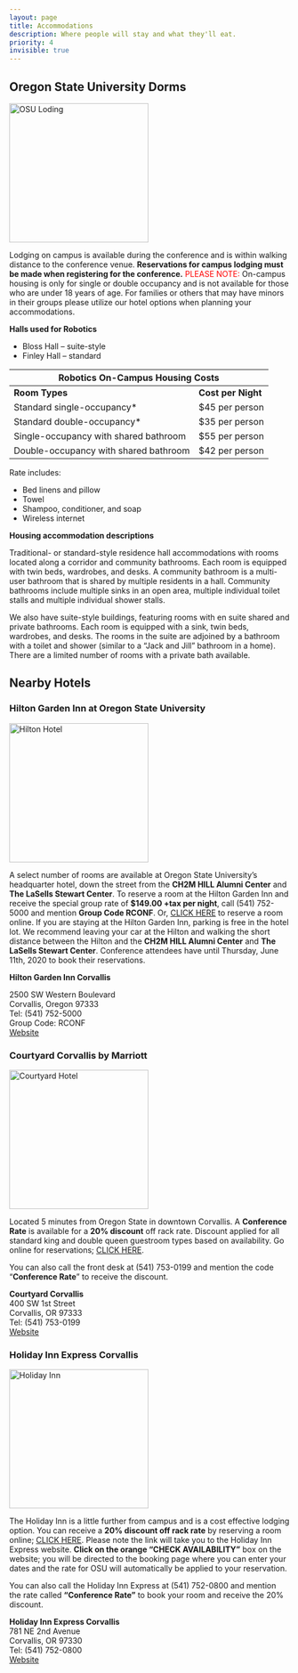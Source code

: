 ```yaml
---
layout: page
title: Accommodations
description: Where people will stay and what they'll eat.
priority: 4
invisible: true
---
```


## Oregon State University Dorms

<img src="{{ site.baseurl }}/images/osu_accomadations.png"
       alt="OSU Loding" width = "250" /> 


Lodging on campus is available during the conference and is within walking distance to the conference venue. **Reservations for campus lodging must be made when registering for the conference.**
<font color="red">PLEASE NOTE:</font> On-campus housing is only for single or double occupancy and is not available for those who are under 18 years of age. For families or others that may have minors in their groups please utilize our hotel options when planning your accommodations.

**Halls used for Robotics**
* Bloss Hall – suite-style
* Finley Hall – standard


<table class="table">
    <thead>
      <tr>
        <th colspan="2">Robotics On-Campus Housing Costs</th>
      </tr>
    </thead>
    <tbody>
      <tr>
        <td><div style="font-weight: bold">Room Types</div></td>
        <td><div style="font-weight: bold">Cost per Night</div></td>
      </tr>
      <tr>
        <td>Standard single-occupancy*</td>
        <td>$45 per person</td>
      </tr>
      <tr>
        <td>Standard double-occupancy*</td>
        <td>$35 per person</td>
      </tr>
      <tr>
        <td>Single-occupancy with shared bathroom</td>
        <td>$55 per person</td>
      </tr>
      <tr>
        <td>Double-occupancy with shared bathroom</td>
        <td>$42 per person</td>
      </tr>
    </tbody>
  </table>

Rate includes:
* Bed linens and pillow
* Towel
* Shampoo, conditioner, and soap
* Wireless internet

**Housing accommodation descriptions**

Traditional- or standard-style residence hall accommodations with rooms located along a corridor and community bathrooms. Each room is equipped with twin beds, wardrobes, and desks. A community bathroom is a multi-user bathroom that is shared by multiple residents in a hall. Community bathrooms include multiple sinks in an open area, multiple individual toilet stalls and multiple individual shower stalls.

We also have suite-style buildings, featuring rooms with en suite shared and private bathrooms.  Each room is equipped with a sink, twin beds, wardrobes, and desks. The rooms in the suite are adjoined by a bathroom with a toilet and shower (similar to a “Jack and Jill” bathroom in a home). There are a limited number of rooms with a private bath available.


## Nearby Hotels

### Hilton Garden Inn at Oregon State University

<img src="{{ site.baseurl }}/images/hilton.png"
       alt="Hilton Hotel" width = "250" /> 

A select number of rooms are available at Oregon State University’s headquarter hotel, down the street from the **CH2M HILL Alumni Center** and **The LaSells Stewart Center**. To reserve a room at the Hilton Garden Inn and receive the special group rate of **$149.00 +tax per night**, call (541) 752-5000 and mention **Group Code RCONF**. Or, [CLICK HERE](https://hiltongardeninn.hilton.com/en/gi/groups/personalized/C/CVOCHGI-RCONF-20200711/index.jhtml?WT.mc_id=POG) to reserve a room online. If you are staying at the Hilton Garden Inn, parking is free in the hotel lot. We recommend leaving your car at the Hilton and walking the short distance between the Hilton and the **CH2M HILL Alumni Center** and **The LaSells Stewart Center**. Conference attendees have until Thursday, June 11th, 2020 to book their reservations.


**Hilton Garden Inn Corvallis**

2500 SW Western Boulevard  
Corvallis, Oregon 97333  
Tel: (541) 752-5000  
Group Code: RCONF  
[Website](https://hiltongardeninn3.hilton.com/en/hotels/oregon/hilton-garden-inn-corvallis-CVOCHGI/index.html?SEO_id=GMB-HI-CVOCHGI)  

### Courtyard Corvallis by Marriott

<img src="{{ site.baseurl }}/images/courtyard.png"
       alt="Courtyard Hotel" width = "250" /> 

Located 5 minutes from Oregon State in downtown Corvallis. A **Conference Rate** is available for a **20% discount** off rack rate. Discount applied for all standard king and double queen guestroom types based on availability. Go online for reservations; [CLICK HERE](https://www.marriott.com/event-reservations/reservation-link.mi?id=1556824407345&key=CORP&app=resvlink).  


You can also call the front desk at (541) 753-0199 and mention the code “**Conference Rate**” to receive the discount.  

**Courtyard Corvallis**  
400 SW 1st Street  
Corvallis, OR 97333  
Tel: (541) 753-0199  
[Website](https://www.marriott.com/hotels/travel/eugco-courtyard-corvallis/?scid=bb1a189a-fec3-4d19-a255-54ba596febe2)  


### Holiday Inn Express Corvallis  

<img src="{{ site.baseurl }}/images/holidayinn.png"
       alt="Holiday Inn" width = "250" /> 


The Holiday Inn is a little further from campus and is a cost effective lodging option. You can receive a **20% discount off rack rate** by reserving a room online; [CLICK HERE](https://www.ihg.com/holidayinnexpress/hotels/us/en/corvallis/cvoor/hoteldetail?fromRedirect=true&qSrt=sBR&qIta=99502056&icdv=99502056&qSlH=CVOOR&qCpid=100276187&qAAR=ILV2J&qRtP=ILV2J&setPMCookies=true&qSHBrC=EX&qDest=781%20NE%202nd%20Street,%20Corvallis,%20OR,%20US&srb_u=1). Please note the link will take you to the Holiday Inn Express website. **Click on the orange “CHECK AVAILABILITY”** box on the website; you will be directed to the booking page where you can enter your dates and the rate for OSU will automatically be applied to your reservation.  

You can also call the Holiday Inn Express at (541) 752-0800 and mention the rate called **“Conference Rate”** to book your room and receive the 20% discount.  

**Holiday Inn Express Corvallis**  
781 NE 2nd Avenue  
Corvallis, OR 97330  
Tel: (541) 752-0800  
[Website](https://www.ihg.com/holidayinnexpress/hotels/us/en/corvallis/cvoor/hoteldetail/events-facilities?fromRedirect=true&qSrt=sBR&qIta=99801505&icdv=99801505&qSlH=cvoor&qGrpCd=HSG&setPMCookies=true&qSHBrC=EX&qDest=781%20NE%202nd%20Street,%20Corvallis,%20OR,%20US&srb_u=1)



